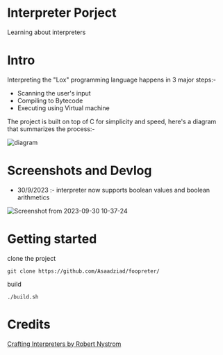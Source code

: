 # Interpreter Porject

Learning about interpreters

# Intro
Interpreting the "Lox" programming language happens in 3 major steps:-
* Scanning the user's input
* Compiling to Bytecode
* Executing using Virtual machine

The project is built on top of C for simplicity and speed, here's a diagram that summarizes the process:-

![diagram](https://github.com/Asaadziad/foopreter/assets/108868994/aa39a925-ada1-4663-a036-7729b2ce3261)

# Screenshots and Devlog
- 30/9/2023 :- interpreter now supports boolean values and boolean arithmetics

 ![Screenshot from 2023-09-30 10-37-24](https://github.com/Asaadziad/foopreter/assets/108868994/1df66072-c5e4-4bfe-abc5-d5d590e5cdb0)




# Getting started

clone the project
```
git clone https://github.com/Asaadziad/foopreter/

```
build

```
./build.sh
```

# Credits
[Crafting Interpreters by Robert Nystrom](https://craftinginterpreters.com/)
